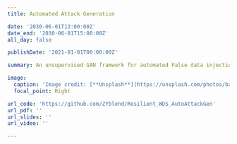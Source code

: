 ```yaml
---
title: Automated Attack Generation

date: '2030-06-01T13:00:00Z'
date_end: '2030-06-01T15:00:00Z'
all_day: false

publishDate: '2021-01-01T00:00:00Z'

summary: An unsupervised GAN framwork for automated False data injection attack generation targetting physical dynamical system.

image:
  caption: 'Image credit: [**Unsplash**](https://unsplash.com/photos/bzdhc5b3Bxs)'
  focal_point: Right

url_code: 'https://github.com/ZYblend/Resilient_WDS_AutoAttackGen'
url_pdf: ''
url_slides: ''
url_video: ''

---
```





